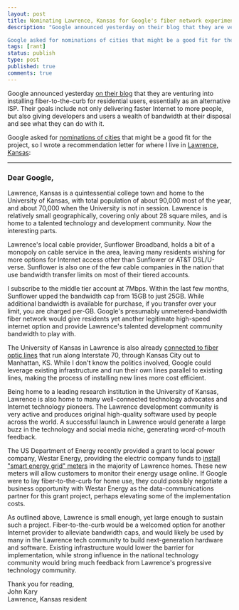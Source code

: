 ```yaml
---
layout: post
title: Nominating Lawrence, Kansas for Google's fiber network experiment
description: "Google announced yesterday on their blog that they are venturing into installing fiber-to-the-curb for residential users, essentially as an alternative ISP. Their goals include not only delivering faster Internet to more people, but also giving developers and users a wealth of bandwidth at their disposal and see what they can do with it.

Google asked for nominations of cities that might be a good fit for the project, so I wrote a recommendation letter for where I live in Lawrence, Kansas."
tags: [rant]
status: publish
type: post
published: true
comments: true
---
```

Google announced yesterday [on their blog](http://googleblog.blogspot.com/2010/02/think-big-with-gig-our-experimental.html) that they are venturing into installing fiber-to-the-curb for residential users, essentially as an alternative ISP. Their goals include not only delivering faster Internet to more people, but also giving developers and users a wealth of bandwidth at their disposal and see what they can do with it.

Google asked for [nominations of cities](http://www.google.com/appserve/fiberrfi/public/options) that might be a good fit for the project, so I wrote a recommendation letter for where I live in [Lawrence, Kansas](http://maps.google.com/places/us/kansas/lawrence?gl=us):

* * * * *

### Dear Google,

Lawrence, Kansas is a quintessential college town and home to the University of Kansas, with total population of about 90,000 most of the year, and about 70,000 when the University is not in session. Lawrence is relatively small geographically, covering only about 28 square miles, and is home to a talented technology and development community. Now the interesting parts.

Lawrence's local cable provider, Sunflower Broadband, holds a bit of a monopoly on cable service in the area, leaving many residents wishing for more options for Internet access other than Sunflower or AT&T DSL/U-verse. Sunflower is also one of the few cable companies in the nation that use bandwidth transfer limits on most of their tiered accounts.

I subscribe to the middle tier account at 7Mbps. Within the last few months, Sunflower upped the bandwidth cap from 15GB to just 25GB. While additional bandwidth is available for purchase, if you transfer over your limit, you are charged per-GB. Google's presumably unmetered-bandwidth fiber network would give residents yet another legitimate high-speed internet option and provide Lawrence's talented development community bandwidth to play with.

The University of Kansas in Lawrence is also already [connected to fiber optic lines](http://www.oread.ku.edu/2007/october/22/fiber.shtml) that run along Interstate 70, through Kansas City out to Manhattan, KS. While I don't know the politics involved, Google could leverage existing infrastructure and run their own lines parallel to existing lines, making the process of installing new lines more cost efficient.

Being home to a leading research institution in the University of Kansas, Lawrence is also home to many well-connected technology advocates and Internet technology pioneers. The Lawrence development community is very active and produces original high-quality software used by people across the world. A successful launch in Lawrence would generate a large buzz in the technology and social media niche, generating word-of-mouth feedback.

The US Department of Energy recently provided a grant to local power company, Westar Energy, providing the electric company funds to [install "smart energy grid" meters](http://www2.ljworld.com/news/2009/nov/01/lawrence-homes-test-smart-meters/) in the majority of Lawrence homes. These new meters will allow customers to monitor their energy usage online. If Google were to lay fiber-to-the-curb for home use, they could possibly negotiate a business opportunity with Westar Energy as the data-communications partner for this grant project, perhaps elevating some of the implementation costs.

As outlined above, Lawrence is small enough, yet large enough to sustain such a project. Fiber-to-the-curb would be a welcomed option for another Internet provider to alleviate bandwidth caps, and would likely be used by many in the Lawrence tech community to build next-generation hardware and software. Existing infrastructure would lower the barrier for implementation, while strong influence in the national technology community would bring much feedback from Lawrence's progressive technology community.

Thank you for reading,  
John Kary  
Lawrence, Kansas resident
